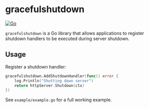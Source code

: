 # gracefulshutdown

[![Go](https://github.com/MatthewLavine/gracefulshutdown/actions/workflows/go.yml/badge.svg)](https://github.com/MatthewLavine/gracefulshutdown/actions/workflows/go.yml)

`gracefulshutdown` is a Go library that allows applications to register shutdown handlers to be executed during server shutdown.

## Usage

Register a shutdown handler:

```go
gracefulshutdown.AddShutdownHandler(func() error {
    log.Println("Shutting down server")
    return httpServer.Shutdown(ctx)
})
```

See `example/example.go` for a full working example.
